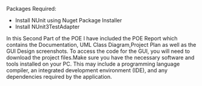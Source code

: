 Packages Required:

* Install NUnit using Nuget Package Installer
* Install NUnit3TestAdapter


In this Second Part of the POE I have included the POE Report which contains the Documentation, UML Class Diagram,Project Plan as well as the GUI Design screenshots. To access the code for the GUI, you will need to download the project files.Make sure you have the necessary software and tools installed on your PC. This may include a programming language compiler, an integrated development environment (IDE), and any dependencies required by the application.
